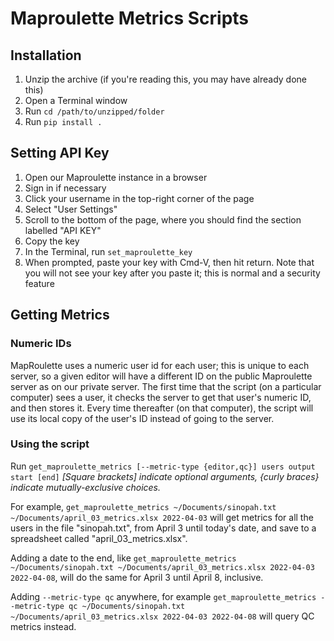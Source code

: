 # Maproulette Metrics Scripts

## Installation

1. Unzip the archive (if you're reading this, you may have already done this)
2. Open a Terminal window
3. Run `cd /path/to/unzipped/folder`
4. Run `pip install .`

## Setting API Key

1. Open our Maproulette instance in a browser
2. Sign in if necessary
3. Click your username in the top-right corner of the page
4. Select "User Settings"
5. Scroll to the bottom of the page, where you should find the section labelled "API KEY"
6. Copy the key
7. In the Terminal, run `set_maproulette_key`
8. When prompted, paste your key with Cmd-V, then hit return. Note that you will not see your key after you paste it; this is normal and a security feature

## Getting Metrics

### Numeric IDs

MapRoulette uses a numeric user id for each user; this is unique to each server, so a given editor will have a different ID on the public Maproulette server as on our private server. The first time that the script (on a particular computer) sees a user, it checks the server to get that user's numeric ID, and then stores it. Every time thereafter (on that computer), the script will use its local copy of the user's ID instead of going to the server.

### Using the script

Run
`get_maproulette_metrics [--metric-type {editor,qc}] users output start [end]`
_[Square brackets] indicate optional arguments, {curly braces} indicate mutually-exclusive choices._

For example, `get_maproulette_metrics ~/Documents/sinopah.txt ~/Documents/april_03_metrics.xlsx 2022-04-03` will get metrics for all the users in the file "sinopah.txt",
from April 3 until today's date, and save to a spreadsheet called "april_03_metrics.xlsx".

Adding a date to the end, like `get_maproulette_metrics ~/Documents/sinopah.txt ~/Documents/april_03_metrics.xlsx 2022-04-03 2022-04-08`, will do the same for April 3 until April 8, inclusive.

Adding `--metric-type qc` anywhere, for example `get_maproulette_metrics --metric-type qc ~/Documents/sinopah.txt ~/Documents/april_03_metrics.xlsx 2022-04-03 2022-04-08` will query QC metrics instead.
